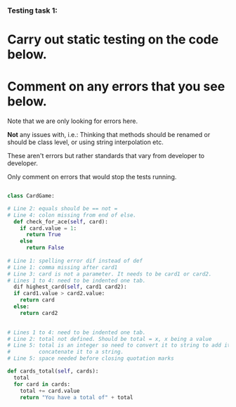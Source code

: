 ### Testing task 1:

# Carry out static testing on the code below.
# Comment on any errors that you see below.

Note that we are only looking for errors here.

**Not** any issues with, i.e.: 
Thinking that methods should be renamed or should be class level, or using string interpolation etc. 

These aren't errors but rather standards that vary from developer to developer. 

Only comment on errors that would stop the tests running.

```python

class CardGame:

# Line 2: equals should be == not =
# Line 4: colon missing from end of else.
  def check_for_ace(self, card):
    if card.value = 1:
      return True
    else
      return False
   
# Line 1: spelling error dif instead of def
# Line 1: comma missing after card1
# Line 3: card is not a parameter. It needs to be card1 or card2.
# Lines 1 to 4: need to be indented one tab.
  dif highest_card(self, card1 card2):
  if card1.value > card2.value:
    return card
  else:
    return card2
  

# Lines 1 to 4: need to be indented one tab.
# Line 2: total not defined. Should be total = x, x being a value
# Line 5: total is an integer so need to convert it to string to add it to 
#         concatenate it to a string.
# Line 5: space needed before closing quotation marks

def cards_total(self, cards):
  total
  for card in cards:
    total += card.value
    return "You have a total of" + total
  
```